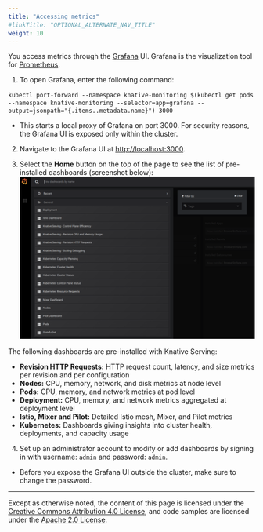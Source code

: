 ```yaml
---
title: "Accessing metrics"
#linkTitle: "OPTIONAL_ALTERNATE_NAV_TITLE"
weight: 10
---
```


You access metrics through the [Grafana](https://grafana.com/) UI. Grafana is
the visualization tool for [Prometheus](https://prometheus.io/).

1. To open Grafana, enter the following command:

```
kubectl port-forward --namespace knative-monitoring $(kubectl get pods --namespace knative-monitoring --selector=app=grafana --output=jsonpath="{.items..metadata.name}") 3000
```

- This starts a local proxy of Grafana on port 3000. For security reasons, the
  Grafana UI is exposed only within the cluster.

2. Navigate to the Grafana UI at [http://localhost:3000](http://localhost:3000).

3. Select the **Home** button on the top of the page to see the list of
   pre-installed dashboards (screenshot below):
   ![Knative Dashboards](./images/grafana1.png)

The following dashboards are pre-installed with Knative Serving:

- **Revision HTTP Requests:** HTTP request count, latency, and size metrics per
  revision and per configuration
- **Nodes:** CPU, memory, network, and disk metrics at node level
- **Pods:** CPU, memory, and network metrics at pod level
- **Deployment:** CPU, memory, and network metrics aggregated at deployment
  level
- **Istio, Mixer and Pilot:** Detailed Istio mesh, Mixer, and Pilot metrics
- **Kubernetes:** Dashboards giving insights into cluster health, deployments,
  and capacity usage

4. Set up an administrator account to modify or add dashboards by signing in
   with username: `admin` and password: `admin`.

- Before you expose the Grafana UI outside the cluster, make sure to change the
  password.

---

Except as otherwise noted, the content of this page is licensed under the
[Creative Commons Attribution 4.0 License](https://creativecommons.org/licenses/by/4.0/),
and code samples are licensed under the
[Apache 2.0 License](https://www.apache.org/licenses/LICENSE-2.0).

